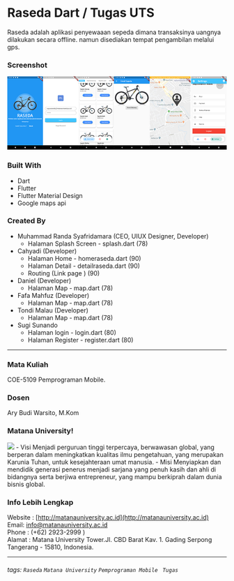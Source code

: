 # Raseda  Dart / Tugas UTS
 Raseda adalah aplikasi penyewaaan sepeda dimana transaksinya uangnya dilakukan secara offline. namun disediakan tempat pengambilan melalui gps.

### Screenshot
<img src="https://raw.githubusercontent.com/LotusOrb/Kampus--Raseda/master/screenshoot/ssSum.png">

### Built With
- Dart
- Flutter
- Flutter Material Design
- Google maps api 

### Created By
- Muhammad Randa Syafridamara (CEO, UIUX Designer, Developer)
    - Halaman Splash Screen - splash.dart (78)
- Cahyadi (Developer)
    - Halaman Home - homeraseda.dart (90)
    - Halaman Detail - detailraseda.dart (90)
    - Routing (Link page ) (90)
- Daniel (Developer)
    - Halaman Map - map.dart (78)
- Fafa Mahfuz (Developer)
    - Halaman Map - map.dart (78)
- Tondi Malau (Developer)
    - Halaman Map - map.dart (78)
- Sugi Sunando
    - Halaman login - login.dart (80)
    - Halaman Register - register.dart (80)
---
### Mata Kuliah 
COE-5109 Pemprograman Mobile. 
### Dosen
Ary Budi Warsito, M.Kom
### Matana University!
<img src="http://matanauniversity.ac.id/website_lama/images/footer/Logo_mu_foot.png" />
- Visi 
Menjadi perguruan tinggi terpercaya, berwawasan global, yang berperan dalam meningkatkan kualitas ilmu pengetahuan, yang merupakan Karunia Tuhan, untuk kesejahteraan umat manusia.
- Misi 
Menyiapkan dan mendidik generasi penerus menjadi sarjana yang penuh kasih dan ahli di bidangnya serta berjiwa entrepreneur, yang mampu berkiprah dalam dunia bisnis global.

### Info Lebih Lengkap
Website : [http://matanauniversity.ac.id](http://matanauniversity.ac.id)  
Email: [info@matanauniversity.ac.id](mailto:info@matanauniversity.ac.id)  
Phone : (+62) 2923-2999 )  
Alamat : Matana University Tower.Jl. CBD Barat Kav. 1. Gading Serpong Tangerang - 15810, Indonesia.

---

###### tags: `Raseda` `Matana University` `Pemprograman Mobile ` `Tugas` 

